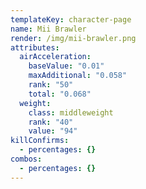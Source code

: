 ```yaml
---
templateKey: character-page
name: Mii Brawler
render: /img/mii-brawler.png
attributes:
  airAcceleration:
    baseValue: "0.01"
    maxAdditional: "0.058"
    rank: "50"
    total: "0.068"
  weight:
    class: middleweight
    rank: "40"
    value: "94"
killConfirms:
  - percentages: {}
combos:
  - percentages: {}
---
```

